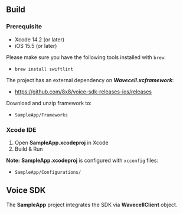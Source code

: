 ## Build

### Prerequisite

* Xcode 14.2 (or later)
* iOS 15.5 (or later)

Please make sure you have the following tools installed with `brew`:

* `brew install swiftlint`

The project has an external dependency on ***Wavecell.xcframework***:

* https://github.com/8x8/voice-sdk-releases-ios/releases

Download  and unzip framework to:

* `SampleApp/Frameworks`

### Xcode IDE

1. Open **SampleApp.xcodeproj** in Xcode
2. Build & Run

**Note:** **SampleApp.xcodeproj** is configured with `xcconfig` files:

* `SampleApp/Configurations/`

## Voice SDK

The **SampleApp** project integrates the SDK via **WavecellClient** object.

